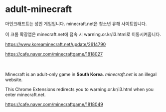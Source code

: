 # adult-minecraft

마인크래프트는 성인 게임입니다. minecraft.net은 청소년 유해 사이트입니다.

이 크롬 확장앱은 minecraft.net에 접속 시 warning.or.kr/i3.html로 이동시켜줍니다.

https://www.koreaminecraft.net/update/2614790

https://cafe.naver.com/minecraftgame/1818027

<br><br>
Minecraft is an adult-only game in **South Korea**. *minecraft.net* is an illegal website.

This Chrome Extensions redirects you to warning.or.kr/i3.html when you enter minecraft.net.

https://cafe.naver.com/minecraftgame/1818049


